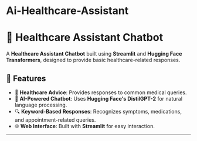 # Ai-Healthcare-Assistant

# 🏥 Healthcare Assistant Chatbot

A **Healthcare Assistant Chatbot** built using **Streamlit** and **Hugging Face Transformers**, designed to provide basic healthcare-related responses.

## 🚀 Features
- 🏥 **Healthcare Advice**: Provides responses to common medical queries.  
- 🤖 **AI-Powered Chatbot**: Uses **Hugging Face's DistilGPT-2** for natural language processing.  
- 🔍 **Keyword-Based Responses**: Recognizes symptoms, medications, and appointment-related queries.  
- 🌐 **Web Interface**: Built with **Streamlit** for easy interaction.

---
